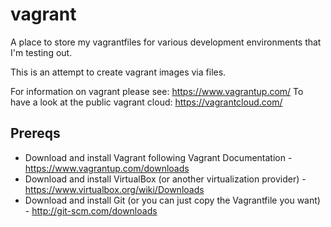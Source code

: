 vagrant
=======

A place to store my vagrantfiles for various development environments that I'm testing out.

This is an attempt to create vagrant images via files. 

For information on vagrant please see: https://www.vagrantup.com/
To have a look at the public vagrant cloud: https://vagrantcloud.com/



Prereqs
-
 - Download and install Vagrant following Vagrant Documentation - https://www.vagrantup.com/downloads
 - Download and install VirtualBox (or another virtualization provider) - https://www.virtualbox.org/wiki/Downloads 
 - Download and install Git (or you can just copy the Vagrantfile you want) - http://git-scm.com/downloads

